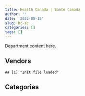 ```yaml
---
title: Health Canada | Santé Canada
author: ''
date: '2022-08-15'
slug: hc-sc
categories: []
tags: []
---
```


<script src="/rmarkdown-libs/htmlwidgets/htmlwidgets.js"></script>
<link href="/rmarkdown-libs/datatables-css/datatables-crosstalk.css" rel="stylesheet" />
<script src="/rmarkdown-libs/datatables-binding/datatables.js"></script>
<script src="/rmarkdown-libs/jquery/jquery-3.6.0.min.js"></script>
<link href="/rmarkdown-libs/dt-core-bootstrap/css/dataTables.bootstrap.min.css" rel="stylesheet" />
<link href="/rmarkdown-libs/dt-core-bootstrap/css/dataTables.bootstrap.extra.css" rel="stylesheet" />
<script src="/rmarkdown-libs/dt-core-bootstrap/js/jquery.dataTables.min.js"></script>
<script src="/rmarkdown-libs/dt-core-bootstrap/js/dataTables.bootstrap.min.js"></script>
<link href="/rmarkdown-libs/crosstalk/css/crosstalk.min.css" rel="stylesheet" />
<script src="/rmarkdown-libs/crosstalk/js/crosstalk.min.js"></script>
<script src="/rmarkdown-libs/htmlwidgets/htmlwidgets.js"></script>
<link href="/rmarkdown-libs/datatables-css/datatables-crosstalk.css" rel="stylesheet" />
<script src="/rmarkdown-libs/datatables-binding/datatables.js"></script>
<script src="/rmarkdown-libs/jquery/jquery-3.6.0.min.js"></script>
<link href="/rmarkdown-libs/dt-core-bootstrap/css/dataTables.bootstrap.min.css" rel="stylesheet" />
<link href="/rmarkdown-libs/dt-core-bootstrap/css/dataTables.bootstrap.extra.css" rel="stylesheet" />
<script src="/rmarkdown-libs/dt-core-bootstrap/js/jquery.dataTables.min.js"></script>
<script src="/rmarkdown-libs/dt-core-bootstrap/js/dataTables.bootstrap.min.js"></script>
<link href="/rmarkdown-libs/crosstalk/css/crosstalk.min.css" rel="stylesheet" />
<script src="/rmarkdown-libs/crosstalk/js/crosstalk.min.js"></script>

Department content here.

## Vendors

    ## [1] "Init file loaded"

<div id="htmlwidget-1" style="width:100%;height:auto;" class="datatables html-widget"></div>
<script type="application/json" data-for="htmlwidget-1">{"x":{"style":"bootstrap","filter":"none","vertical":false,"data":[["<a href=\"/vendors/11983890_canada_centre/\">11983890 CANADA CENTRE<\/a>","<a href=\"/vendors/3955788_canada/\">3955788 CANADA<\/a>","<a href=\"/vendors/3d_datacomm/\">3D DATACOMM<\/a>","<a href=\"/vendors/3m_canada_company/\">3M CANADA COMPANY<\/a>","<a href=\"/vendors/4_office_automation/\">4 OFFICE AUTOMATION<\/a>","<a href=\"/vendors/4plan_consulting/\">4PLAN CONSULTING<\/a>","<a href=\"/vendors/73719_newfoundland_labrador/\">73719 NEWFOUNDLAND LABRADOR<\/a>","<a href=\"/vendors/a_hundred_answers/\">A HUNDRED ANSWERS<\/a>","<a href=\"/vendors/ab_sciex/\">AB SCIEX<\/a>","<a href=\"/vendors/act/\">ACT<\/a>","<a href=\"/vendors/adga_group/\">ADGA GROUP<\/a>","<a href=\"/vendors/advanced_business_interiors/\">ADVANCED BUSINESS INTERIORS<\/a>","<a href=\"/vendors/advanced_chippewa_technologies/\">ADVANCED CHIPPEWA TECHNOLOGIES<\/a>","<a href=\"/vendors/aecom/\">AECOM<\/a>","<a href=\"/vendors/agilent/\">AGILENT<\/a>","<a href=\"/vendors/air_liquide_canada/\">AIR LIQUIDE CANADA<\/a>","<a href=\"/vendors/als_canada/\">ALS CANADA<\/a>","<a href=\"/vendors/altis_human_resources/\">ALTIS HUMAN RESOURCES<\/a>","<a href=\"/vendors/amdocs/\">AMDOCS<\/a>","<a href=\"/vendors/amtek_engineering/\">AMTEK ENGINEERING<\/a>","<a href=\"/vendors/ansys_canada/\">ANSYS CANADA<\/a>","<a href=\"/vendors/applied_electonics/\">APPLIED ELECTONICS<\/a>","<a href=\"/vendors/arcadis_canada/\">ARCADIS CANADA<\/a>","<a href=\"/vendors/aris_global/\">ARIS GLOBAL<\/a>","<a href=\"/vendors/artemp_personnel_services/\">ARTEMP PERSONNEL SERVICES<\/a>","<a href=\"/vendors/ats_services/\">ATS SERVICES<\/a>","<a href=\"/vendors/avi_spl_canada/\">AVI SPL CANADA<\/a>","<a href=\"/vendors/banfield_seguin/\">BANFIELD SEGUIN<\/a>","<a href=\"/vendors/bdo_canada/\">BDO CANADA<\/a>","<a href=\"/vendors/bell_canada/\">BELL CANADA<\/a>","<a href=\"/vendors/biomerieux_canada/\">BIOMERIEUX CANADA<\/a>","<a href=\"/vendors/black_mcdonald/\">BLACK MCDONALD<\/a>","<a href=\"/vendors/bluedot/\">BLUEDOT<\/a>","<a href=\"/vendors/bouthillette_parizeau/\">BOUTHILLETTE PARIZEAU<\/a>","<a href=\"/vendors/bruker/\">BRUKER<\/a>","<a href=\"/vendors/cache_computer_consulting/\">CACHE COMPUTER CONSULTING<\/a>","<a href=\"/vendors/calian/\">CALIAN<\/a>","<a href=\"/vendors/caltrio_company/\">CALTRIO COMPANY<\/a>","<a href=\"/vendors/canada_post/\">CANADA POST<\/a>","<a href=\"/vendors/canadian_corps_of_commissionaires/\">CANADIAN CORPS OF COMMISSIONAIRES<\/a>","<a href=\"/vendors/canadian_paediatric_society/\">CANADIAN PAEDIATRIC SOCIETY<\/a>","<a href=\"/vendors/canadian_standards_association/\">CANADIAN STANDARDS ASSOCIATION<\/a>","<a href=\"/vendors/canon/\">CANON<\/a>","<a href=\"/vendors/carahsoft_technology/\">CARAHSOFT TECHNOLOGY<\/a>","<a href=\"/vendors/carleton_university/\">CARLETON UNIVERSITY<\/a>","<a href=\"/vendors/cbci_telecom/\">CBCI TELECOM<\/a>","<a href=\"/vendors/cdw_canada/\">CDW CANADA<\/a>","<a href=\"/vendors/charron_human_resources/\">CHARRON HUMAN RESOURCES<\/a>","<a href=\"/vendors/chu_sainte_justine/\">CHU SAINTE JUSTINE<\/a>","<a href=\"/vendors/chubb_edwards/\">CHUBB EDWARDS<\/a>","<a href=\"/vendors/cision_canada/\">CISION CANADA<\/a>","<a href=\"/vendors/cistel_technology/\">CISTEL TECHNOLOGY<\/a>","<a href=\"/vendors/closereach/\">CLOSEREACH<\/a>","<a href=\"/vendors/cnw_group/\">CNW GROUP<\/a>","<a href=\"/vendors/colliers_project_leaders/\">COLLIERS PROJECT LEADERS<\/a>","<a href=\"/vendors/compucom_canada/\">COMPUCOM CANADA<\/a>","<a href=\"/vendors/conoscenti_technologies/\">CONOSCENTI TECHNOLOGIES<\/a>","<a href=\"/vendors/construction_bugere/\">CONSTRUCTION BUGERE<\/a>","<a href=\"/vendors/contract_community/\">CONTRACT COMMUNITY<\/a>","<a href=\"/vendors/coradix_technology_consulting/\">CORADIX TECHNOLOGY CONSULTING<\/a>","<a href=\"/vendors/cossette_communications/\">COSSETTE COMMUNICATIONS<\/a>","<a href=\"/vendors/cummins_canada/\">CUMMINS CANADA<\/a>","<a href=\"/vendors/d_mark_biosciences/\">D MARK BIOSCIENCES<\/a>","<a href=\"/vendors/dalhousie_university/\">DALHOUSIE UNIVERSITY<\/a>","<a href=\"/vendors/davtair_industries/\">DAVTAIR INDUSTRIES<\/a>","<a href=\"/vendors/delco_automation/\">DELCO AUTOMATION<\/a>","<a href=\"/vendors/dell_computer/\">DELL COMPUTER<\/a>","<a href=\"/vendors/deloitte_and_touche/\">DELOITTE AND TOUCHE<\/a>","<a href=\"/vendors/donna_cona/\">DONNA CONA<\/a>","<a href=\"/vendors/dst_consulting_engineers/\">DST CONSULTING ENGINEERS<\/a>","<a href=\"/vendors/dynabook_canada/\">DYNABOOK CANADA<\/a>","<a href=\"/vendors/dynamic_personnel_consultants/\">DYNAMIC PERSONNEL CONSULTANTS<\/a>","<a href=\"/vendors/ebsco_canada/\">EBSCO CANADA<\/a>","<a href=\"/vendors/ecole_de_langues_abce/\">ECOLE DE LANGUES ABCE<\/a>","<a href=\"/vendors/ecole_de_langues_la_cite/\">ECOLE DE LANGUES LA CITE<\/a>","<a href=\"/vendors/ekos_research_associates/\">EKOS RESEARCH ASSOCIATES<\/a>","<a href=\"/vendors/ellisdon/\">ELLISDON<\/a>","<a href=\"/vendors/elsevier/\">ELSEVIER<\/a>","<a href=\"/vendors/entrust/\">ENTRUST<\/a>","<a href=\"/vendors/environics_research_group/\">ENVIRONICS RESEARCH GROUP<\/a>","<a href=\"/vendors/equasion_business_technologies/\">EQUASION BUSINESS TECHNOLOGIES<\/a>","<a href=\"/vendors/esbe_scientific_industries/\">ESBE SCIENTIFIC INDUSTRIES<\/a>","<a href=\"/vendors/esri/\">ESRI<\/a>","<a href=\"/vendors/excel_human_resources/\">EXCEL HUMAN RESOURCES<\/a>","<a href=\"/vendors/express_scripts_canada/\">EXPRESS SCRIPTS CANADA<\/a>","<a href=\"/vendors/fast_forward_french/\">FAST FORWARD FRENCH<\/a>","<a href=\"/vendors/fast_track_staffing/\">FAST TRACK STAFFING<\/a>","<a href=\"/vendors/fca_canada/\">FCA CANADA<\/a>","<a href=\"/vendors/federal_express_canada/\">FEDERAL EXPRESS CANADA<\/a>","<a href=\"/vendors/felix_technology/\">FELIX TECHNOLOGY<\/a>","<a href=\"/vendors/flynn_canada/\">FLYNN CANADA<\/a>","<a href=\"/vendors/fmc_professionals/\">FMC PROFESSIONALS<\/a>","<a href=\"/vendors/ford_motor_company/\">FORD MOTOR COMPANY<\/a>","<a href=\"/vendors/fsc/\">FSC<\/a>","<a href=\"/vendors/gamble_technologies/\">GAMBLE TECHNOLOGIES<\/a>","<a href=\"/vendors/gartner/\">GARTNER<\/a>","<a href=\"/vendors/gc_strategies/\">GC STRATEGIES<\/a>","<a href=\"/vendors/general_electric_canada/\">GENERAL ELECTRIC CANADA<\/a>","<a href=\"/vendors/general_motors/\">GENERAL MOTORS<\/a>","<a href=\"/vendors/genesis_integration/\">GENESIS INTEGRATION<\/a>","<a href=\"/vendors/genome_quebec/\">GENOME QUEBEC<\/a>","<a href=\"/vendors/getinge_canada/\">GETINGE CANADA<\/a>","<a href=\"/vendors/gilmore_reproductions/\">GILMORE REPRODUCTIONS<\/a>","<a href=\"/vendors/glaxosmithkline/\">GLAXOSMITHKLINE<\/a>","<a href=\"/vendors/global_knowledge/\">GLOBAL KNOWLEDGE<\/a>","<a href=\"/vendors/global_upholstery/\">GLOBAL UPHOLSTERY<\/a>","<a href=\"/vendors/golder_associates/\">GOLDER ASSOCIATES<\/a>","<a href=\"/vendors/goss_gilroy/\">GOSS GILROY<\/a>","<a href=\"/vendors/graybridge_international_consulting/\">GRAYBRIDGE INTERNATIONAL CONSULTING<\/a>","<a href=\"/vendors/haworth/\">HAWORTH<\/a>","<a href=\"/vendors/hewlett_packard/\">HEWLETT PACKARD<\/a>","<a href=\"/vendors/hitachi_data_systems/\">HITACHI DATA SYSTEMS<\/a>","<a href=\"/vendors/hypertec/\">HYPERTEC<\/a>","<a href=\"/vendors/hyundai_auto_canada/\">HYUNDAI AUTO CANADA<\/a>","<a href=\"/vendors/i4c_information_technology/\">I4C INFORMATION TECHNOLOGY<\/a>","<a href=\"/vendors/ibiska_telecom/\">IBISKA TELECOM<\/a>","<a href=\"/vendors/ibm_canada/\">IBM CANADA<\/a>","<a href=\"/vendors/iceberg_networks/\">ICEBERG NETWORKS<\/a>","<a href=\"/vendors/ids_systems_consultants/\">IDS SYSTEMS CONSULTANTS<\/a>","<a href=\"/vendors/ifathom/\">IFATHOM<\/a>","<a href=\"/vendors/ihs_global/\">IHS GLOBAL<\/a>","<a href=\"/vendors/illumina_canada/\">ILLUMINA CANADA<\/a>","<a href=\"/vendors/inland_audio_visual/\">INLAND AUDIO VISUAL<\/a>","<a href=\"/vendors/insa/\">INSA<\/a>","<a href=\"/vendors/instrux_media/\">INSTRUX MEDIA<\/a>","<a href=\"/vendors/integra_networks/\">INTEGRA NETWORKS<\/a>","<a href=\"/vendors/international_safety_research/\">INTERNATIONAL SAFETY RESEARCH<\/a>","<a href=\"/vendors/inventa_sales_and_promotions/\">INVENTA SALES AND PROMOTIONS<\/a>","<a href=\"/vendors/ipsos/\">IPSOS<\/a>","<a href=\"/vendors/iron_mountain/\">IRON MOUNTAIN<\/a>","<a href=\"/vendors/isomass_scientific/\">ISOMASS SCIENTIFIC<\/a>","<a href=\"/vendors/it_net_consultants/\">IT NET CONSULTANTS<\/a>","<a href=\"/vendors/itex/\">ITEX<\/a>","<a href=\"/vendors/john_wiley_sons/\">JOHN WILEY SONS<\/a>","<a href=\"/vendors/jp2g_consultants/\">JP2G CONSULTANTS<\/a>","<a href=\"/vendors/jumec_construction/\">JUMEC CONSTRUCTION<\/a>","<a href=\"/vendors/jumping_elephants/\">JUMPING ELEPHANTS<\/a>","<a href=\"/vendors/kone/\">KONE<\/a>","<a href=\"/vendors/kwc_architects/\">KWC ARCHITECTS<\/a>","<a href=\"/vendors/language_research_development_group/\">LANGUAGE RESEARCH DEVELOPMENT GROUP<\/a>","<a href=\"/vendors/lannick_contract_solutions/\">LANNICK CONTRACT SOLUTIONS<\/a>","<a href=\"/vendors/lansdowne_technologies/\">LANSDOWNE TECHNOLOGIES<\/a>","<a href=\"/vendors/les_traductions_tessier/\">LES TRADUCTIONS TESSIER<\/a>","<a href=\"/vendors/levitt_safety/\">LEVITT SAFETY<\/a>","<a href=\"/vendors/lexisnexis_canada/\">LEXISNEXIS CANADA<\/a>","<a href=\"/vendors/life_technologies/\">LIFE TECHNOLOGIES<\/a>","<a href=\"/vendors/lifespeak/\">LIFESPEAK<\/a>","<a href=\"/vendors/lionbridge/\">LIONBRIDGE<\/a>","<a href=\"/vendors/lowe_martin_company/\">LOWE MARTIN COMPANY<\/a>","<a href=\"/vendors/makwa_resourcing/\">MAKWA RESOURCING<\/a>","<a href=\"/vendors/manifest_communications/\">MANIFEST COMMUNICATIONS<\/a>","<a href=\"/vendors/manpower_services_canada/\">MANPOWER SERVICES CANADA<\/a>","<a href=\"/vendors/maplesoft_consulting/\">MAPLESOFT CONSULTING<\/a>","<a href=\"/vendors/maverin/\">MAVERIN<\/a>","<a href=\"/vendors/maxsys_staffing_and_consulting/\">MAXSYS STAFFING AND CONSULTING<\/a>","<a href=\"/vendors/maxxam_analytics/\">MAXXAM ANALYTICS<\/a>","<a href=\"/vendors/media_q/\">MEDIA Q<\/a>","<a href=\"/vendors/merck_frosst/\">MERCK FROSST<\/a>","<a href=\"/vendors/microsoft_canada/\">MICROSOFT CANADA<\/a>","<a href=\"/vendors/mindwire_systems/\">MINDWIRE SYSTEMS<\/a>","<a href=\"/vendors/mitsubishi_motor_sales/\">MITSUBISHI MOTOR SALES<\/a>","<a href=\"/vendors/miwayawin_health_care/\">MIWAYAWIN HEALTH CARE<\/a>","<a href=\"/vendors/modis_canada/\">MODIS CANADA<\/a>","<a href=\"/vendors/morneau_shepell/\">MORNEAU SHEPELL<\/a>","<a href=\"/vendors/morrison_hershfield/\">MORRISON HERSHFIELD<\/a>","<a href=\"/vendors/nations_translation_group/\">NATIONS TRANSLATION GROUP<\/a>","<a href=\"/vendors/newfound_recruiting/\">NEWFOUND RECRUITING<\/a>","<a href=\"/vendors/nisha_techonologies/\">NISHA TECHONOLOGIES<\/a>","<a href=\"/vendors/nissan_canada/\">NISSAN CANADA<\/a>","<a href=\"/vendors/nitam_solutions/\">NITAM SOLUTIONS<\/a>","<a href=\"/vendors/nova_networks/\">NOVA NETWORKS<\/a>","<a href=\"/vendors/nuix_north_america/\">NUIX NORTH AMERICA<\/a>","<a href=\"/vendors/ogilvy_montreal/\">OGILVY MONTREAL<\/a>","<a href=\"/vendors/onx_enterprise_solutions/\">ONX ENTERPRISE SOLUTIONS<\/a>","<a href=\"/vendors/opentext/\">OPENTEXT<\/a>","<a href=\"/vendors/oproma/\">OPROMA<\/a>","<a href=\"/vendors/optiv_canada_federal/\">OPTIV CANADA FEDERAL<\/a>","<a href=\"/vendors/oracle_canada/\">ORACLE CANADA<\/a>","<a href=\"/vendors/otis_elevator/\">OTIS ELEVATOR<\/a>","<a href=\"/vendors/pacwill_environmental/\">PACWILL ENVIRONMENTAL<\/a>","<a href=\"/vendors/paladin_group/\">PALADIN GROUP<\/a>","<a href=\"/vendors/phaselock_systems_international/\">PHASELOCK SYSTEMS INTERNATIONAL<\/a>","<a href=\"/vendors/pitney_bowes/\">PITNEY BOWES<\/a>","<a href=\"/vendors/pleiad_canada/\">PLEIAD CANADA<\/a>","<a href=\"/vendors/portage_personnel/\">PORTAGE PERSONNEL<\/a>","<a href=\"/vendors/pra/\">PRA<\/a>","<a href=\"/vendors/precisionerp/\">PRECISIONERP<\/a>","<a href=\"/vendors/precisionit/\">PRECISIONIT<\/a>","<a href=\"/vendors/pricewaterhouse_coopers/\">PRICEWATERHOUSE COOPERS<\/a>","<a href=\"/vendors/printers_plus/\">PRINTERS PLUS<\/a>","<a href=\"/vendors/procom_consultants/\">PROCOM CONSULTANTS<\/a>","<a href=\"/vendors/prologic_systems/\">PROLOGIC SYSTEMS<\/a>","<a href=\"/vendors/promaxis/\">PROMAXIS<\/a>","<a href=\"/vendors/proof_experiences/\">PROOF EXPERIENCES<\/a>","<a href=\"/vendors/proquest/\">PROQUEST<\/a>","<a href=\"/vendors/prosci_canada/\">PROSCI CANADA<\/a>","<a href=\"/vendors/purespirit_solutions/\">PURESPIRIT SOLUTIONS<\/a>","<a href=\"/vendors/qiagen/\">QIAGEN<\/a>","<a href=\"/vendors/qmr/\">QMR<\/a>","<a href=\"/vendors/quantum_management_services/\">QUANTUM MANAGEMENT SERVICES<\/a>","<a href=\"/vendors/quintet_consulting/\">QUINTET CONSULTING<\/a>","<a href=\"/vendors/r_r_international_translation/\">R R INTERNATIONAL TRANSLATION<\/a>","<a href=\"/vendors/radiation_solutions/\">RADIATION SOLUTIONS<\/a>","<a href=\"/vendors/randstad/\">RANDSTAD<\/a>","<a href=\"/vendors/rapiscan_systems/\">RAPISCAN SYSTEMS<\/a>","<a href=\"/vendors/raymond_chabot_grant_thornton/\">RAYMOND CHABOT GRANT THORNTON<\/a>","<a href=\"/vendors/ricardo_roofing/\">RICARDO ROOFING<\/a>","<a href=\"/vendors/risk_sciences_international/\">RISK SCIENCES INTERNATIONAL<\/a>","<a href=\"/vendors/sanexen_services_environmentaux/\">SANEXEN SERVICES ENVIRONMENTAUX<\/a>","<a href=\"/vendors/sap/\">SAP<\/a>","<a href=\"/vendors/sas_institute/\">SAS INSTITUTE<\/a>","<a href=\"/vendors/sc2_0_stepped_care_solutions/\">SC2 0 STEPPED CARE SOLUTIONS<\/a>","<a href=\"/vendors/seguin_morris/\">SEGUIN MORRIS<\/a>","<a href=\"/vendors/sensus_communication_solutions/\">SENSUS COMMUNICATION SOLUTIONS<\/a>","<a href=\"/vendors/service_star_building_cleaning/\">SERVICE STAR BUILDING CLEANING<\/a>","<a href=\"/vendors/sharp_electronics/\">SHARP ELECTRONICS<\/a>","<a href=\"/vendors/shi_canada/\">SHI CANADA<\/a>","<a href=\"/vendors/si_systems/\">SI SYSTEMS<\/a>","<a href=\"/vendors/siemens/\">SIEMENS<\/a>","<a href=\"/vendors/sierra_systems_group/\">SIERRA SYSTEMS GROUP<\/a>","<a href=\"/vendors/simplex_grinnell/\">SIMPLEX GRINNELL<\/a>","<a href=\"/vendors/slr_consulting_canada/\">SLR CONSULTING CANADA<\/a>","<a href=\"/vendors/softchoice/\">SOFTCHOICE<\/a>","<a href=\"/vendors/softsim_technologies/\">SOFTSIM TECHNOLOGIES<\/a>","<a href=\"/vendors/solotech/\">SOLOTECH<\/a>","<a href=\"/vendors/st_joseph_print_group/\">ST JOSEPH PRINT GROUP<\/a>","<a href=\"/vendors/stantec/\">STANTEC<\/a>","<a href=\"/vendors/stoneworks_technologies/\">STONEWORKS TECHNOLOGIES<\/a>","<a href=\"/vendors/stratos/\">STRATOS<\/a>","<a href=\"/vendors/subaru_canada/\">SUBARU CANADA<\/a>","<a href=\"/vendors/systematix_solutions/\">SYSTEMATIX SOLUTIONS<\/a>","<a href=\"/vendors/systemscope/\">SYSTEMSCOPE<\/a>","<a href=\"/vendors/tag_hr/\">TAG HR<\/a>","<a href=\"/vendors/tecsis/\">TECSIS<\/a>","<a href=\"/vendors/teknion/\">TEKNION<\/a>","<a href=\"/vendors/telecom_computer_services/\">TELECOM COMPUTER SERVICES<\/a>","<a href=\"/vendors/telus_canada/\">TELUS CANADA<\/a>","<a href=\"/vendors/teramach_technologies/\">TERAMACH TECHNOLOGIES<\/a>","<a href=\"/vendors/terlin_construction/\">TERLIN CONSTRUCTION<\/a>","<a href=\"/vendors/testforce_systems/\">TESTFORCE SYSTEMS<\/a>","<a href=\"/vendors/thales/\">THALES<\/a>","<a href=\"/vendors/the_aim_group/\">THE AIM GROUP<\/a>","<a href=\"/vendors/the_right_door_consulting/\">THE RIGHT DOOR CONSULTING<\/a>","<a href=\"/vendors/the_stevens_company/\">THE STEVENS COMPANY<\/a>","<a href=\"/vendors/the_vcan_group/\">THE VCAN GROUP<\/a>","<a href=\"/vendors/thermo_fisher_scientific/\">THERMO FISHER SCIENTIFIC<\/a>","<a href=\"/vendors/thrive_health/\">THRIVE HEALTH<\/a>","<a href=\"/vendors/thyssenkrupp_elevator/\">THYSSENKRUPP ELEVATOR<\/a>","<a href=\"/vendors/tiree/\">TIREE<\/a>","<a href=\"/vendors/toshiba_canada/\">TOSHIBA CANADA<\/a>","<a href=\"/vendors/totem_offisource/\">TOTEM OFFISOURCE<\/a>","<a href=\"/vendors/toyota_canada/\">TOYOTA CANADA<\/a>","<a href=\"/vendors/transwest_air/\">TRANSWEST AIR<\/a>","<a href=\"/vendors/turtle_island_staffing/\">TURTLE ISLAND STAFFING<\/a>","<a href=\"/vendors/tyco_integrated_fire_security/\">TYCO INTEGRATED FIRE SECURITY<\/a>","<a href=\"/vendors/ubiqus_canada/\">UBIQUS CANADA<\/a>","<a href=\"/vendors/universite_laval/\">UNIVERSITE LAVAL<\/a>","<a href=\"/vendors/university_of_alberta/\">UNIVERSITY OF ALBERTA<\/a>","<a href=\"/vendors/university_of_british_columbia/\">UNIVERSITY OF BRITISH COLUMBIA<\/a>","<a href=\"/vendors/university_of_calgary/\">UNIVERSITY OF CALGARY<\/a>","<a href=\"/vendors/university_of_guelph/\">UNIVERSITY OF GUELPH<\/a>","<a href=\"/vendors/university_of_ottawa/\">UNIVERSITY OF OTTAWA<\/a>","<a href=\"/vendors/university_of_regina/\">UNIVERSITY OF REGINA<\/a>","<a href=\"/vendors/university_of_saskatchewan/\">UNIVERSITY OF SASKATCHEWAN<\/a>","<a href=\"/vendors/university_of_toronto/\">UNIVERSITY OF TORONTO<\/a>","<a href=\"/vendors/university_of_waterloo/\">UNIVERSITY OF WATERLOO<\/a>","<a href=\"/vendors/vci_controls/\">VCI CONTROLS<\/a>","<a href=\"/vendors/veritaaq_technology_house/\">VERITAAQ TECHNOLOGY HOUSE<\/a>","<a href=\"/vendors/vfa_canada/\">VFA CANADA<\/a>","<a href=\"/vendors/visiontec/\">VISIONTEC<\/a>","<a href=\"/vendors/vmware/\">VMWARE<\/a>","<a href=\"/vendors/vwr_international/\">VWR INTERNATIONAL<\/a>","<a href=\"/vendors/waters/\">WATERS<\/a>","<a href=\"/vendors/west_wind_aviation/\">WEST WIND AVIATION<\/a>","<a href=\"/vendors/westbury_national_show_systems/\">WESTBURY NATIONAL SHOW SYSTEMS<\/a>","<a href=\"/vendors/wsp/\">WSP<\/a>","<a href=\"/vendors/xerox/\">XEROX<\/a>","<a href=\"/vendors/zoll_medical_canada/\">ZOLL MEDICAL CANADA<\/a>"],[null,null,"$    55,581.28","$    56,416.18",null,null,"$    63,619.75","$    17,520.15","$ 1,272,806.61","$ 1,254,647.56",null,"$   147,651.47",null,null,"$ 1,509,517.63","$    38,238.25","$   609,991.16","$   815,782.57","$ 1,397,261.98","$    14,762.66",null,"$   107,418.95","$    22,600.00","$   348,865.80","$   259,559.76",null,"$    40,892.09","$ 1,162,246.45","$   163,906.50","$   368,554.78",null,null,null,null,"$   878,756.12","$ 1,291,464.73","$ 1,480,656.71","$    35,592.01","$   577,528.95","$ 3,770,688.68","$     6,266.00","$    20,011.17","$   195,880.00",null,"$    62,603.80",null,"$   252,772.55",null,"$ 1,505,728.64","$    25,121.49",null,"$ 1,680,191.57","$     9,733.48","$    26,781.00",null,null,null,null,"$   151,973.22","$ 1,192,498.18","$ 1,072,434.32",null,"$    36,860.60","$   108,671.24",null,"$   183,973.10","$   147,347.09","$     6,212.34","$    74,836.10",null,null,"$   497,348.87",null,"$   357,136.77","$    43,137.91","$    63,723.89",null,"$    11,339.55",null,"$   273,365.00",null,null,"$    98,298.67","$ 5,073,312.55","$21,806,050.89","$   214,711.20","$   168,927.92","$   408,240.19","$    16,950.00",null,"$   141,216.10","$    45,678.11","$   169,758.19","$   244,587.61","$   300,706.33","$   311,821.96",null,null,"$ 1,650,327.93","$    72,216.50","$    15,748.07",null,"$    25,637.16","$    19,467.00","$    62,855.83","$   105,138.53",null,null,"$    63,553.41","$    53,154.94",null,null,"$    49,078.12","$    79,115.82",null,"$     5,736.92","$   571,726.52","$     8,660.25",null,null,"$    43,730.24","$   124,743.00",null,null,"$   310,744.19","$   857,570.41","$    13,560.00","$ 1,304,658.32","$   125,832.35","$ 1,123,409.82","$   140,433.08","$ 1,253,762.03",null,null,"$     3,879.73",null,"$    11,300.00","$    98,498.84",null,null,null,null,"$    25,000.00","$   108,236.70",null,"$   421,681.72","$ 1,231,918.84","$   235,609.40","$   177,286.83","$   494,707.89","$   391,798.90","$   441,774.32","$    14,849.92",null,"$   485,586.98",null,"$    56,500.00","$    35,605.52","$    19,021.66","$   115,200.00","$    75,197.85","$ 1,523,608.58","$   419,116.71",null,null,null,null,"$   425,530.10","$    27,490.75",null,"$    33,275.85","$    21,026.13","$   546,736.59","$ 2,351,089.26","$    56,500.00",null,null,null,"$     2,055.84","$   399,252.93",null,"$    11,762.17","$     6,228.34","$    83,055.00","$    36,336.35",null,"$   707,007.61","$ 1,941,720.07","$ 1,011,951.85","$    32,736.23",null,"$   420,344.03",null,"$ 2,375,915.86",null,null,null,"$    50,838.57","$ 1,174,251.52","$   475,852.87","$   152,008.81","$    35,877.50","$    34,227.70","$   116,803.50",null,"$   243,979.93",null,"$   682,991.77","$   395,715.07","$   109,470.32","$   823,818.09",null,"$   116,955.00",null,null,"$    89,362.52",null,"$ 3,636,246.81","$   101,446.54",null,"$    72,333.91","$    79,846.94","$    88,987.24","$    68,609.02",null,null,"$    24,424.71",null,null,"$   411,397.34","$ 1,678,645.94","$    84,750.00","$   124,046.39",null,"$    46,137.95","$   789,403.52",null,"$   248,156.86","$    22,716.65","$    57,979.74",null,"$ 1,532,462.56","$   491,575.79","$    44,084.29","$   481,516.78","$ 3,116,261.15",null,"$    10,370.21","$   716,654.46","$ 2,084,526.20","$    10,784.10","$   291,912.19","$ 3,463,283.54","$   311,615.52","$    50,199.10",null,null,"$    70,154.45","$    42,844.00","$     6,139.15",null,"$   193,943.09",null,null,"$   221,051.49","$ 1,128,164.93","$   155,050.98","$   899,749.15",null,"$    64,709.83",null,"$   327,094.36","$ 2,147,929.81","$ 1,957,835.95","$   146,473.53","$    11,865.00","$   377,024.95","$   231,316.41"],[null,"$    49,645.88",null,"$    36,534.93","$     8,415.18",null,"$   215,082.06",null,"$ 1,278,460.18","$ 1,363,521.66",null,"$   455,162.16",null,"$    63,280.00","$ 1,822,316.73","$    63,232.67","$   110,910.97","$   353,015.25",null,null,null,null,"$    21,357.00","$   713,895.35","$   550,423.63",null,null,"$ 1,625,363.80",null,"$   355,752.30",null,"$    73,399.97",null,null,"$   175,618.59","$ 2,025,436.67","$ 1,017,574.13","$    44,102.99","$   531,352.25","$ 3,587,763.43","$     7,306.99","$    20,746.80","$   235,921.52","$    44,509.15","$   127,345.00","$    23,058.80","$    55,136.89","$    12,204.00","$ 2,026,771.20","$    13,612.40","$    12,147.50","$ 4,886,613.80","$   175,808.16","$    31,174.44",null,null,null,null,"$   109,755.24","$ 1,192,498.18","$13,861,178.80","$    68,413.59",null,"$   108,671.24",null,"$   148,989.92",null,"$   480,134.07","$   228,486.90","$    24,860.00",null,"$   450,412.10",null,"$   109,052.00","$   165,225.88","$    79,266.31",null,"$     8,183.73",null,"$   497,978.83",null,null,"$    97,751.07","$ 5,204,084.32","$21,806,050.89","$   450,728.68","$   336,145.19","$   111,012.60",null,null,null,"$   719,193.22","$   118,398.70",null,"$    39,662.62","$   660,821.21","$   104,073.00",null,"$    63,475.64","$   165,642.30","$    48,934.37",null,null,"$    23,219.24","$    85,720.42","$    30,546.79","$    14,974.77",null,"$    81,665.00","$    79,299.95",null,null,"$    67,762.93","$    22,942.39",null,"$    43,983.08","$   409,903.79","$   177,789.75","$   447,278.27",null,"$    43,730.24","$   297,643.30","$    27,331.71","$    90,344.01","$   434,865.36","$ 2,055,166.67","$    23,730.00","$ 3,544,512.27","$   650,742.36","$ 1,211,634.09","$   402,096.97","$ 1,253,762.03","$    28,625.02","$    24,723.17","$    21,036.77",null,null,"$    56,444.76",null,"$    25,725.97",null,"$    78,648.00","$   298,880.00","$    99,913.37","$     5,756.15","$   117,298.34","$ 1,231,918.84","$   270,285.55","$    19,172.71","$   891,995.63","$   627,221.92","$   441,774.32","$   208,978.16",null,"$   412,841.44","$    17,565.85","$    50,850.00","$    22,500.35","$ 1,466,094.43",null,null,"$   375,684.31",null,null,"$    14,464.00",null,"$    26,501.19","$   358,189.68","$   134,654.94","$    24,896.16",null,"$     6,780.16","$   779,526.78",null,"$   112,010.00",null,"$     4,758.59",null,"$     6,201.49","$    47,980.06","$    19,167.75",null,"$     6,476.77","$    46,329.81","$   354,406.13",null,"$   987,778.50","$ 2,154,303.72",null,"$    51,644.37",null,"$   477,169.78","$    33,266.92","$ 3,052,726.90",null,null,null,"$    76,973.04","$ 1,255,340.97","$   478,290.73","$    47,684.32","$   118,473.72",null,"$   687,071.75","$     2,148.02","$   206,640.26","$   281,120.27","$   811,092.66","$   331,302.71","$   129,405.03","$   918,631.07",null,null,"$    12,403.48",null,"$   102,270.50","$    24,391.73","$ 3,845,499.98","$    52,775.40","$    24,860.00","$   254,918.86",null,"$    48,089.63","$    68,609.02","$   114,661.73","$    11,044.62","$    24,559.28","$   492,017.60",null,"$   238,832.73","$ 1,409,109.08","$   247,357.00","$   490,140.10","$   222,804.29","$   155,119.41",null,null,"$   999,144.46","$    21,296.85",null,null,"$ 2,507,946.54","$   463,903.94",null,null,"$ 1,316,400.64",null,"$    10,370.21","$   623,438.26","$    68,847.88","$    17,616.01",null,"$ 3,449,710.18","$   603,242.16","$    56,146.68","$    20,306.60",null,"$   113,412.73",null,"$     5,564.45","$    13,079.75","$   203,725.45",null,null,"$   262,201.73","$ 1,109,995.33","$    19,762.65","$ 1,329,712.66",null,"$    18,209.95",null,"$   239,897.80","$ 3,534,183.97","$ 1,957,835.95","$    73,767.91","$    23,865.60","$   600,003.90",null],[null,"$   259,852.27",null,null,"$    12,161.46","$    49,042.00","$   209,349.39",null,"$ 1,041,150.63","$   943,425.74",null,"$   196,319.09","$   701,514.94",null,"$ 1,715,240.55","$    28,809.64","$     4,825.92","$    51,043.94",null,null,null,null,"$    23,645.25","$ 2,916,038.68","$   622,383.77","$       502.37",null,"$    18,563.19","$   138,731.29","$   356,726.96","$     1,305.13","$   160,694.56","$    66,326.09","$   103,017.61","$ 1,090,868.46","$ 1,033,102.65","$   142,286.30","$    56,318.78","$   393,859.73","$ 3,805,342.64","$     7,327.01","$    18,484.48","$   324,351.23","$    39,100.59","$   148,548.94","$    49,790.94","$ 3,078,204.26","$    39,889.00","$ 2,149,707.00","$    61,524.69","$    16,226.22","$ 5,726,183.03","$    53,792.36","$    31,798.20",null,null,"$    77,527.93","$   114,161.59","$   232,931.09","$ 1,195,765.30","$23,433,113.55","$     7,957.17",null,"$   152,359.71",null,"$   149,398.11","$   108,167.69","$    73,323.37","$   419,363.08",null,null,"$   508,491.94",null,"$   154,497.23","$   194,756.39",null,null,null,"$    18,155.95","$   127,415.56",null,null,"$    32,368.58","$ 4,014,578.00","$14,577,195.66","$   338,041.97","$   103,730.86",null,null,"$     3,093.14",null,"$   401,906.16","$   186,993.59","$   136,492.70","$   291,760.21","$   623,713.35","$    15,335.71","$    15,551.13","$    35,588.70","$   236,523.18","$    50,281.37",null,"$    39,891.26","$   120,017.30","$    78,976.45","$   148,577.76",null,null,"$   113,295.17","$    18,782.23",null,null,"$   173,854.09",null,null,"$     6,091.05","$   282,446.57","$    28,250.00","$ 1,423,511.73",null,"$    41,813.29","$   125,518.35",null,null,"$   436,056.77",null,null,"$ 1,457,027.18","$   355,800.23","$ 3,139,852.83","$   416,599.21","$ 1,257,197.00",null,null,null,null,null,"$    55,451.77","$    47,793.35","$    54,475.62","$    18,815.72",null,"$   118,650.00",null,"$    15,479.81","$    60,577.50","$ 1,235,293.97","$   286,363.41",null,"$   480,657.89","$   628,940.34","$   442,984.66","$ 1,203,471.79","$   402,127.17","$   552,300.02",null,"$    84,750.00",null,"$   910,071.15",null,null,null,null,"$    11,129.96","$   240,292.44","$    31,168.12","$    53,434.74","$   543,970.36",null,"$    44,290.47","$    11,644.65",null,"$   781,662.47",null,"$    22,600.00",null,"$    32,018.33",null,"$     6,218.48","$    11,410.74",null,"$    13,305.75","$    34,682.34","$    29,104.02","$    60,135.05",null,"$   770,286.40","$ 2,118,522.85",null,"$    46,923.06",null,"$   378,595.51","$    24,831.70","$ 3,424,488.76",null,null,null,"$   123,143.25","$   730,404.16","$   234,288.24","$    51,021.18","$    13,938.36","$   130,000.85","$   892,650.06","$     6,497.33","$   207,206.40",null,"$   553,265.78","$   340,889.54","$   147,993.72","$ 1,086,692.64",null,null,null,null,"$   118,232.04",null,"$ 3,935,388.41","$   176,507.29","$ 1,202,166.94","$   148,554.28",null,"$   476,825.29",null,"$   189,269.14",null,"$     2,018.57",null,null,"$    52,119.90","$ 1,412,969.65","$    39,860.75","$   731,636.07","$ 2,060,965.46","$   228,418.57",null,"$    14,084.77","$ 2,338,845.56",null,null,null,"$ 2,894,138.19","$   470,361.94",null,null,"$ 2,269,675.37","$    29,907.11","$    28,566.49","$   314,399.61","$   106,917.89",null,null,"$ 3,166,172.36","$   430,210.04","$    57,497.21","$   110,773.40",null,"$    43,745.11","$    82,283.46","$    14,335.55",null,"$   529,695.92","$    15,400.00","$    66,146.81","$   207,353.56","$   850,212.33","$    23,793.19","$ 1,480,768.05","$    80,484.25","$    23,996.68","$     4,157.30","$   546,909.16","$   720,100.69","$ 1,475,081.88","$     9,666.93","$   120,151.52","$   655,761.59",null],["$65,812,562.19",null,null,null,"$    12,128.23",null,"$   208,777.40",null,"$ 1,670,942.75","$   101,178.91","$   246,227.47","$   515,498.09","$ 2,122,298.92",null,"$ 3,213,785.73","$    96,806.22","$     4,812.73","$    36,240.81",null,null,"$    56,289.14",null,null,"$ 1,752,416.80","$   209,100.95","$     9,650.81","$    46,306.63","$   646,974.00","$   971,688.05","$   355,752.30","$     7,939.53",null,"$ 2,984,673.91",null,"$   237,580.20","$   879,912.25","$    33,569.48","$    56,164.91","$   371,610.84","$ 5,238,154.05",null,"$    23,513.67","$   298,456.93","$    26,124.39","$   137,808.88","$    53,095.54","$   452,769.40",null,"$ 2,275,298.73","$    60,254.49","$    16,181.89","$ 5,699,776.08",null,"$    32,435.52","$    23,404.93","$     5,949.06","$    85,491.52","$    92,563.46","$    95,222.85","$ 1,232,048.18","$81,306,203.19","$     9,522.51",null,"$   220,184.16","$    40,680.00","$   148,989.92","$   374,370.37","$   244,076.04","$    10,773.42",null,"$ 7,688,499.66","$    25,328.28","$    19,187.64","$    67,431.52","$    36,318.89",null,"$    39,956.89","$   296,709.11","$       150.05","$   156,073.26","$     4,269.46","$    43,790.98","$     7,084.86","$ 5,335,654.75",null,"$   303,025.52","$   252,756.64","$   180,602.25",null,"$   144,538.93",null,"$   684,567.89","$     7,280.29","$   170,605.08","$   622,352.34","$   341,925.93","$    24,214.29",null,null,"$    38,826.29","$    89,237.36","$    18,530.64","$    42,891.98","$    37,219.94","$    78,061.78","$     3,387.04",null,"$    40,000.00","$   104,096.12",null,"$     5,793.33","$    77,023.12","$   494,520.85",null,"$     7,204.82","$    13,723.67","$ 1,755,728.07",null,"$ 1,009,360.00","$    11,718.38",null,"$   111,071.24",null,null,"$   434,865.36","$    13,546.60",null,null,"$   108,796.27","$ 1,423,412.98","$   465,719.51","$ 1,253,762.03","$    12,581.42",null,null,"$    12,466.16","$    38,533.00","$    31,449.16","$    34,696.65","$   108,552.07","$    75,911.71",null,null,null,"$    11,043.85","$   124,730.68","$ 1,231,918.84","$   549,993.40",null,"$   515,847.64","$   627,221.92","$   110,141.00","$ 3,170,479.51","$   546,666.59","$   816,326.31",null,"$   467,191.99",null,"$ 3,753,913.09",null,null,null,null,"$    56,422.71","$    75,220.51","$   652,234.22","$   107,488.26","$   383,287.59",null,"$    28,733.46",null,null,"$   260,554.16",null,null,"$    84,750.00","$    88,288.39","$   170,805.02","$     6,201.49","$    51,122.96",null,null,"$    26,009.92","$    47,180.28","$   105,320.48","$    16,372.44","$   474,423.66","$ 1,900,731.72","$ 2,023,464.88","$    47,368.77","$    11,992.68","$   241,376.08",null,"$ 3,116,344.99","$    72,429.25","$    41,796.44","$   263,426.84","$    28,887.20","$   385,677.04","$       832.28",null,"$   228,480.88",null,"$   328,992.76","$     4,896.66","$   221,570.69",null,"$   409,119.16","$   133,450.81","$    99,584.70","$ 1,681,758.00","$64,597,190.30",null,null,"$   877,219.00","$   124,865.86","$     2,878.87","$ 3,217,109.95","$   133,027.02","$ 1,934,675.71","$   217,489.97",null,"$   257,076.19",null,"$     8,675.91",null,null,null,"$    58,104.60",null,"$ 1,446,040.07",null,"$   320,364.50","$ 1,738,314.77","$   557,433.02","$       950.66",null,"$ 1,005,706.01",null,null,"$     6,210.82","$ 1,712,957.62","$   289,784.70",null,null,"$   995,263.84","$ 5,275,368.93","$    31,840.21",null,null,null,"$    67,337.22",null,"$   178,892.22","$    77,302.15",null,"$    55,001.43","$    61,310.14","$    17,716.54",null,null,"$   554,229.58","$    36,950.00",null,"$   244,023.15","$   141,699.20","$    38,020.42","$ 3,413,921.47",null,null,"$    26,895.20","$   211,851.52","$ 2,203,177.21",null,"$   136,542.47","$   120,611.88","$   666,177.57",null]],"container":"<table class=\"table table-striped table-hover row-border order-column display\">\n  <thead>\n    <tr>\n      <th>Vendor<\/th>\n      <th>2017-2018<\/th>\n      <th>2018-2019<\/th>\n      <th>2019-2020<\/th>\n      <th>2020-2021<\/th>\n    <\/tr>\n  <\/thead>\n<\/table>","options":{"order":[[4,"desc"]],"pageLength":10,"autoWidth":true,"columnDefs":[],"orderClasses":false}},"evals":[],"jsHooks":[]}</script>

## Categories

<div id="htmlwidget-2" style="width:100%;height:auto;" class="datatables html-widget"></div>
<script type="application/json" data-for="htmlwidget-2">{"x":{"style":"bootstrap","filter":"none","vertical":false,"data":[["<a href=\"/categories/1_facilities_and_construction/\">1_facilities_and_construction<\/a>","<a href=\"/categories/10_office_management/\">10_office_management<\/a>","<a href=\"/categories/2_professional_services/\">2_professional_services<\/a>","<a href=\"/categories/3_information_technology/\">3_information_technology<\/a>","<a href=\"/categories/4_medical/\">4_medical<\/a>","<a href=\"/categories/5_transportation_and_logistics/\">5_transportation_and_logistics<\/a>","<a href=\"/categories/6_industrial_products_and_services/\">6_industrial_products_and_services<\/a>","<a href=\"/categories/7_travel/\">7_travel<\/a>","<a href=\"/categories/8_security_and_protection/\">8_security_and_protection<\/a>","<a href=\"/categories/9_human_capital/\">9_human_capital<\/a>",null],["$  3,663,415.5","$  2,368,435.5","$ 48,001,768.3","$ 34,397,732.0","$ 46,524,905.7","$  3,864,835.6","$ 15,900,171.0","$ 10,190,642.5","$  3,770,688.7","$  5,741,842.5","$    156,401.2"],["$  5,211,371.1","$  2,918,382.3","$ 70,109,506.2","$ 36,599,010.9","$ 28,656,119.1","$  1,571,614.7","$ 13,556,597.2","$  5,414,637.2","$  3,612,769.1","$  5,921,805.5","$    152,291.7"],["$  5,247,550.5","$  3,508,132.6","$ 71,534,876.0","$ 45,909,347.3","$ 18,542,504.3","$  2,321,510.0","$  9,852,786.2","$  4,648,364.8","$  3,818,644.1","$  5,535,727.5","$    132,409.6"],["$  5,053,126.5","$  3,723,352.2","$130,317,994.9","$198,577,362.4","$  7,791,114.9","$    875,507.0","$ 13,720,295.4",null,"$  5,228,671.1","$  5,712,272.3","$    136,527.5"]],"container":"<table class=\"table table-striped table-hover row-border order-column display\">\n  <thead>\n    <tr>\n      <th>Category<\/th>\n      <th>2017-2018<\/th>\n      <th>2018-2019<\/th>\n      <th>2019-2020<\/th>\n      <th>2020-2021<\/th>\n    <\/tr>\n  <\/thead>\n<\/table>","options":{"order":[[4,"desc"]],"pageLength":20,"autoWidth":true,"columnDefs":[],"orderClasses":false,"lengthMenu":[10,20,25,50,100]}},"evals":[],"jsHooks":[]}</script>
